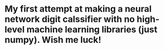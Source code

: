 # My first attempt at making a neural network digit calssifier with no high-level machine learning libraries (just numpy). Wish me luck!
